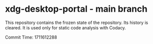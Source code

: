 # xdg-desktop-portal - main branch

This repository contains the frozen state of the repository.
Its history is cleared. It is used only for static code
analysis with Codacy.

Commit Time: 1711612288